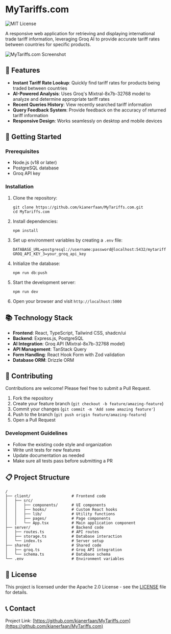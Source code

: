 # MyTariffs.com

![MIT License](https://img.shields.io/badge/License-Apache%202.0-blue.svg)

A responsive web application for retrieving and displaying international trade tariff information, leveraging Groq AI to provide accurate tariff rates between countries for specific products.

![MyTariffs.com Screenshot](./docs/screenshot.png)

## 🌟 Features

- **Instant Tariff Rate Lookup**: Quickly find tariff rates for products being traded between countries
- **AI-Powered Analysis**: Uses Groq's Mixtral-8x7b-32768 model to analyze and determine appropriate tariff rates
- **Recent Queries History**: View recently searched tariff information
- **Query Feedback System**: Provide feedback on the accuracy of returned tariff information
- **Responsive Design**: Works seamlessly on desktop and mobile devices

## 🚀 Getting Started

### Prerequisites

- Node.js (v18 or later)
- PostgreSQL database
- Groq API key

### Installation

1. Clone the repository:
   ```
   git clone https://github.com/kianerfaan/MyTariffs.com.git
   cd MyTariffs.com
   ```

2. Install dependencies:
   ```
   npm install
   ```

3. Set up environment variables by creating a `.env` file:
   ```
   DATABASE_URL=postgresql://username:password@localhost:5432/mytariffs
   GROQ_API_KEY_3=your_groq_api_key
   ```

4. Initialize the database:
   ```
   npm run db:push
   ```

5. Start the development server:
   ```
   npm run dev
   ```

6. Open your browser and visit `http://localhost:5000`

## 📚 Technology Stack

- **Frontend**: React, TypeScript, Tailwind CSS, shadcn/ui
- **Backend**: Express.js, PostgreSQL
- **AI Integration**: Groq API (Mixtral-8x7b-32768 model)
- **API Management**: TanStack Query
- **Form Handling**: React Hook Form with Zod validation
- **Database ORM**: Drizzle ORM

## 🤝 Contributing

Contributions are welcome! Please feel free to submit a Pull Request.

1. Fork the repository
2. Create your feature branch (`git checkout -b feature/amazing-feature`)
3. Commit your changes (`git commit -m 'Add some amazing feature'`)
4. Push to the branch (`git push origin feature/amazing-feature`)
5. Open a Pull Request

### Development Guidelines

- Follow the existing code style and organization
- Write unit tests for new features
- Update documentation as needed
- Make sure all tests pass before submitting a PR

## 📋 Project Structure

```
/
├── client/                  # Frontend code
│   ├── src/
│   │   ├── components/      # UI components
│   │   ├── hooks/           # Custom React hooks
│   │   ├── lib/             # Utility functions
│   │   ├── pages/           # Page components
│   │   └── App.tsx          # Main application component
├── server/                  # Backend code
│   ├── routes.ts            # API routes
│   ├── storage.ts           # Database interaction
│   └── index.ts             # Server setup
├── shared/                  # Shared code
│   ├── groq.ts              # Groq API integration
│   └── schema.ts            # Database schema
└── .env                     # Environment variables
```

## 📄 License

This project is licensed under the Apache 2.0 License - see the [LICENSE](LICENSE) file for details.

## 📞 Contact

Project Link: [https://github.com/kianerfaan/MyTariffs.com](https://github.com/kianerfaan/MyTariffs.com)